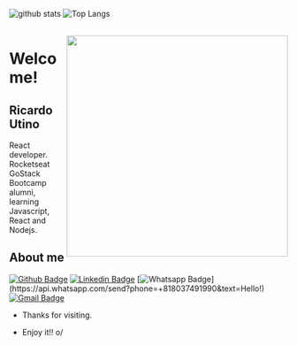 ![github stats](https://github-readme-stats.vercel.app/api?username=rickutino&show_icons=true&theme=light&hide_title=true)
![Top Langs](https://github-readme-stats.vercel.app/api/top-langs/?username=rickutino&layout=compact&theme=light)
<br><br>


<img align="right" width="400" height="400" src="https://media.indiedb.com/images/articles/1/194/193883/auto/8SrDsGf.gif">
 
# Welcome!
 
## Ricardo Utino
 
React developer. Rocketseat GoStack Bootcamp alumni, learning Javascript, React and Nodejs.

 
 
## About me 
[![Github Badge](https://img.shields.io/badge/-Github-000?style=flat-square&logo=Github&logoColor=white&link=https://github.com/rickutino/rickutino)](https://github.com/rickutino/rickutino)
[![Linkedin Badge](https://img.shields.io/badge/-LinkedIn-blue?style=flat-square&logo=Linkedin&logoColor=white&link=https://www.linkedin.com/in/ricardo-utino-145012191/)](https://www.linkedin.com/in/ricardo-utino-145012191/)
[![Whatsapp Badge](https://img.shields.io/badge/-Whatsapp-4CA143?style=flat-square&labelColor=4CA143&logo=whatsapp&logoColor=white&link=https://api.whatsapp.com/send?phone=+818037491990&text=Hello!)](https://api.whatsapp.com/send?phone=+818037491990&text=Hello!)
[![Gmail Badge](https://img.shields.io/badge/-Gmail-c14438?style=flat-square&logo=Gmail&logoColor=white&link=mailto:rickutino@gmail.com)](mailto:rickutino@gmail.com)
 
- Thanks for visiting. 
 
- Enjoy it!! o/
